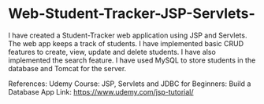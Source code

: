 # Web-Student-Tracker-JSP-Servlets-
I have created a Student-Tracker web application using JSP and Servlets. 
The web app keeps a track of students. 
I have implemented basic CRUD features to create, view, update and delete students. 
I have also implemented the search feature. 
I have used MySQL to store students in the database and Tomcat for the server. 

References: 
Udemy Course: JSP, Servlets and JDBC for Beginners: Build a Database App
Link: https://www.udemy.com/jsp-tutorial/
